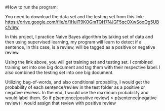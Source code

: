 #How to run the program:

You need to download the data set and the testing set from this link:
https://drive.google.com/file/d/1HuIT9KOGmTQH7NJGF5qcOXwSooQg5UBc/view

In this project, I practice Naive Bayes algorithm by taking set of data and then using supervised learning, my program will learn to detect if a sentence, in this case, is a review, will be tagged as a positive or negative review. 

Using the link above, you will get training set and testing set. I combined training set into one big document and tag them with their respective label. I also combined the testing set into one big document. 

Utilizing bag-of-words, and also conditional probability, I would get the probability of each sentence/review in the test folder as a positive or negative reviews. In the end, I would use the maximum probability and would label them. So if p(sentence|positive review) > p(sentence|negative review) I would assign that review with positive review